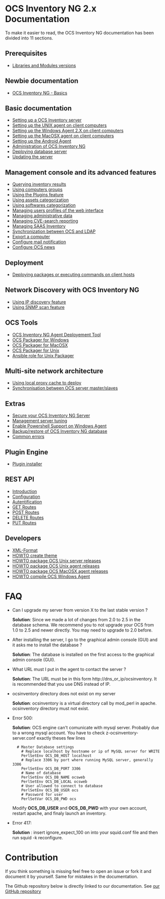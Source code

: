 # OCS Inventory NG 2.x Documentation

To make it easier to read, the OCS Inventory NG documentation has been divided into 11 sections.

## Prerequisites

* [Libraries and Modules versions](01.Prerequisites/Libraries-version.md)

## Newbie documentation

* [OCS Inventory NG - Basics](02.Newbie-documentation/OCS-Inventory-NG-Basics.md)

## Basic documentation

* [Setting up a OCS Inventory server](03.Basic-documentation/Setting-up-a-OCS-Inventory-Server.md)
* [Setting up the UNIX agent on client computers](03.Basic-documentation/Setting-up-the-UNIX-agent-on-client-computers.md)
* [Setting up the Windows Agent 2.X on client computers](03.Basic-documentation/Setting-up-the-Windows-Agent-2.x-on-client-computers.md)
* [Setting up the MacOSX agent on client computers](03.Basic-documentation/Setting-up-the-MacOSX-agent-on-client-computers.md)
* [Setting up the Android Agent](03.Basic-documentation/Setting-up-the-Android-Agent.md)
* [Administration of OCS Inventory NG](03.Basic-documentation/Administration-of-OCS-Inventory-NG.md)
* [Deploying database server](03.Basic-documentation/Deploying-database-server.md)
* [Updating the server](03.Basic-documentation/Updating-the-server.md)

## Management console and its advanced features

* [Querying inventory results](04.Management-console-and-its-advanced-features/Querying-inventory-results.md)
* [Using computers groups](04.Management-console-and-its-advanced-features/Using-computers-groups.md)
* [Using the Plugins feature](04.Management-console-and-its-advanced-features/Using-the-Plugins-feature.md)
* [Using assets categorization](04.Management-console-and-its-advanced-features/Using-Assets-Categorization.md)
* [Using softwares categorization](04.Management-console-and-its-advanced-features/Using-Software-Categorization.md)
* [Managing users profiles of the web interface](04.Management-console-and-its-advanced-features/Managing-users-profiles-of-the-web-interface.md)
* [Managing administrative data](04.Management-console-and-its-advanced-features/Managing-administrative-data.md)
* [Managing CVE-search reporting](04.Management-console-and-its-advanced-features/CVE-Search-management.md)
* [Managing SAAS Inventory](04.Management-console-and-its-advanced-features/Managing-SAAS-inventory.md)
* [Synchronization between OCS and LDAP](04.Management-console-and-its-advanced-features/Synchronization-between-OCS-and-LDAP.md)
* [Export a computer](04.Management-console-and-its-advanced-features/Export-a-computer.md)
* [Configure mail notification](04.Management-console-and-its-advanced-features/Configure-mail-notification.md)
* [Configure OCS news](04.Management-console-and-its-advanced-features/Configure-OCS-news.md)

## Deployment

* [Deploying packages or executing commands on client hosts](05.Deployment/Deploying-packages-or-executing-commands-on-client-hosts.md)

## Network Discovery with OCS Inventory NG

* [Using IP discovery feature](06.Network-Discovery-with-OCS-Inventory-NG/Using-IP-discovery-feature.md)
* [Using SNMP scan feature](06.Network-Discovery-with-OCS-Inventory-NG/Using-SNMP-scan-feature.md)

## OCS Tools

* [OCS Inventory NG Agent Deployement Tool](07.OCS-Tools/OCS-Inventory-NG-Agent-Deployement-Tool.md)
* [OCS Packager for Windows](07.OCS-Tools/OCS-Windows-Packager.md)
* [OCS Packager for MacOSX](07.OCS-Tools/OCS-MacOSX-Packager.md)
* [OCS Packager for Unix](07.OCS-Tools/OCS-Unix-Packager.md)
* [Ansible role for Unix Packager](07.OCS-Tools/OCS-Ansible-Role-for-Unix-Packager.md)

## Multi-site network architecture

* [Using local proxy cache to deploy](08.Multi-site-network-architecture/Using-local-proxy-cache-to-deploy.md)
* [Synchronisation between OCS server master/slaves](08.Multi-site-network-architecture/Synchronisation-between-OCS-server-master-slaves.md)

## Extras

* [Secure your OCS Inventory NG Server](09.Extras/Secure-your-OCS-Inventory-NG-Server.md)
* [Management server tuning](09.Extras/Management-server-tuning.md)
* [Enable Powershell Support on Windows Agent](09.Extras/Enable-Powershell-Support-on-Windows-Agent.md)
* [Backup/restore of OCS Inventory NG database ](09.Extras/Backup-restore-of-OCS-Inventory-NG-database.md)
* [Common errors](09.Extras/Common-errors.md)

## Plugin Engine

* [Plugin installer](10.Plugin-engine/Using-plugins-installer.md)

## REST API
* [Introduction](11.Rest-API/Introduction.md)
* [Configuration](11.Rest-API/Configuration.md)
* [Autentification](11.Rest-API/Authentification.md)
* [GET Routes](11.Rest-API/GET-Routes.md)
* [POST Routes](11.Rest-API/POST-Routes.md)
* [DELETE Routes](11.Rest-API/DELETE-Routes.md)
* [PUT Routes](11.Rest-API/PUT-Routes.md)

## Developers

* [XML-Format](12.Developers/XML-Format.md)
* [HOWTO create theme](12.Developers/HOWTO-create-theme.md)
* [HOWTO package OCS Unix server releases](12.Developers/HOWTO-package-OCS-Unix-server-releases.md)
* [HOWTO package OCS Unix agent releases](12.Developers/HOWTO-package-OCS-Unix-agent-releases.md)
* [HOWTO package OCS MacOSX agent releases](12.Developers/HOWTO-package-OCS-MacOSX-agent-releases.md)
* [HOWTO compile OCS Windows Agent](12.Developers/HOWTO-compile-OCS-Windows-Agent.md)


# FAQ


* Can I upgrade my server from version X to the last stable version ?

    **Solution**: Since we made a lot of changes from 2.0 to 2.5 in the database schema. We recommend you to not upgrade your OCS from 1.0 to 2.5 and newer directly. You may need to upgrade to 2.0 before.

* After installing the server, I go to the graphical admin console (GUI) and it asks me to install the database ?

    **Solution**: The database is installed on the first access to the graphical admin console (GUI).

* What URL must I put in the agent to contact the server ?

    **Solution**: The URL must be in this form http://dns_or_ip/ocsinventory. It is recommended that you use DNS instead of IP.

* ocsinventory directory does not exist on my server

    **Solution**: ocsinventory is a virtual directory call by mod_perl in apache. ocsinventory directory must not exist.

* Error 500:

    **Solution**: OCS engine can't comunicate with mysql server. Probably due to a wrong mysql account. You have to check z-ocsinventory-server.conf exactly theses few lines

        # Master Database settings
          # Replace localhost by hostname or ip of MySQL server for WRITE
          PerlSetEnv OCS_DB_HOST localhost
          # Replace 3306 by port where running MySQL server, generally 3306
          PerlSetEnv OCS_DB_PORT 3306
          # Name of database
          PerlSetEnv OCS_DB_NAME ocsweb
          PerlSetEnv OCS_DB_LOCAL ocsweb
          # User allowed to connect to database
          PerlSetEnv OCS_DB_USER ocs
          # Password for user
          PerlSetVar OCS_DB_PWD ocs

    Modify **OCS_DB_USER** and **OCS_DB_PWD** with your own account, restart apache, and finaly launch an inventory.

* Error 417:

    **Solution** : insert ignore_expect_100 on into your squid.conf file and then run squid -k reconfigure.


# Contribution

If you think something is missing feel free to open an issue or fork it and document it by yourself.
Same for mistakes in the documentation.

The Github repository below is directly linked to our documentation.
See [our GitHub repository](https://github.com/OCSInventory-NG/Wiki)